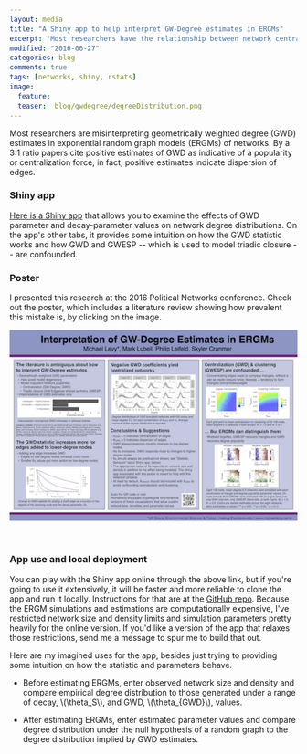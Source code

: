 ```yaml
---
layout: media
title: "A Shiny app to help interpret GW-Degree estimates in ERGMs"
excerpt: "Most researchers have the relationship between network centralization and GW-Degree estimates exactly backwards. Here is a Shiny app and conference poster that show how to correctly interpret GW-Degree."
modified: "2016-06-27"
categories: blog
comments: true
tags: [networks, shiny, rstats]
image:
  feature:  
  teaser:  blog/gwdegree/degreeDistribution.png
---
```


Most researchers are misinterpreting geometrically weighted degree (GWD) estimates in exponential random graph models (ERGMs) of networks. By a 3:1 ratio papers cite positive estimates of GWD as indicative of a popularity or centralization force; in fact, positive estimates indicate dispersion of edges.

### Shiny app

[Here is a Shiny app](https://michaellevy.shinyapps.io/gwdegree/) that allows you to examine the effects of GWD parameter and decay-parameter values on network degree distributions. On the app's other tabs, it provides some intuition on how the GWD statistic works and how GWD and GWESP -- which is used to model triadic closure -- are confounded.

### Poster

I presented this research at the 2016 Political Networks conference. Check out the poster, which includes a literature review showing how prevalent this mistake is, by clicking on the image.

[![PolNet Poster on GWDegree Interpretation](/images/blog/gwdegree/gwdegreePoster.png)](https://figshare.com/articles/Interpretation_of_GW-Degree_Estimates_in_ERGMs/3465020)

<br>

### App use and local deployment

You can play with the Shiny app online through the above link, but if you're going to use it extensively, it will be faster and more reliable to clone the app and run it locally. Instructions for that are at the [GitHub repo](https://github.com/michaellevy/GWDegree-Shiny). Because the ERGM simulations and estimations are computationally expensive, I've restricted network size and density limits and simulation parameters pretty heavily for the online version. If you'd like a version of the app that relaxes those restrictions, send me a message to spur me to build that out.

Here are my imagined uses for the app, besides just trying to providing some intuition on how the statistic and parameters behave.

- Before estimating ERGMs, enter observed network size and density and compare empirical degree distribution to those generated under a range of decay, \\(\theta_S\\), and GWD, \\(\theta_{GWD}\\), values.

- After estimating ERGMs, enter estimated parameter values and compare degree distribution under the null hypothesis of a random graph to the degree distribution implied by GWD estimates.


